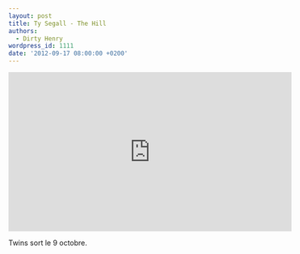 ```yaml
---
layout: post
title: Ty Segall - The Hill
authors:
  - Dirty Henry
wordpress_id: 1111
date: '2012-09-17 08:00:00 +0200'
---
```

<iframe width="560" height="315" src="http://www.youtube.com/embed/oQwLneB9qkk" frameborder="0" allowfullscreen></iframe>

Twins sort le 9 octobre.
